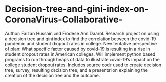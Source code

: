 # Decision-tree-and-gini-index-on-CoronaVirus-Collaborative-
Author: Faizan Hussain and Frodese Ann Daarol.
Research project on using a decision tree and gini index to find the correlation between the covid-19 pandemic
and student dropout rates in college.
New tentative perspective of plan: What specific factor caused by covid-19 is resulting in a rise in student dropout rates in American colleges.
Will implement python based programs to run through heaps of data to illustrate covid-19’s impact on the college student dropout rates.
Includes source code used to create decision tree, survey, resulting decision tree, and a presentation explaining the creation of the decision tree and the outcome.
